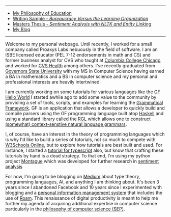 
---

* [My Philosophy of Education](https://github.com/jtvisona/shared-docs/blob/main/jtv-PhilOfEd.pdf)
* [Writing Sample - *Bureaucracy Versus the Learning Organization*](https://github.com/jtvisona/shared-docs/blob/main/jtv-BurVtheLO.pdf)
* [Masters Thesis - *Sentiment Analysis with NLTK and Entity Linking*](https://github.com/jtvisona/shared-docs/blob/main/jtv-SAwNLTKandEL.pdf)
* [My Blog](https://medium.com/@jonathanvisona)

---

Welcome to my personal webpage. Until recently, I worked for a small company called Proaxys Labs nebuously in the field of software. I am an ISBE licensed educator (PEL 7-12 endorsements in math and CS) and former business analyst for CVS who taught at [Columbia College Chicago](https://www.colum.edu/) and worked for [CVS Health](https://www.cvshealth.com/) among others. I've recently graduated from [Governors State University](https://www.govst.edu/) with my MS in Computer Science having earned a BA in mathematics and a BS in computer science and my personal and professional interests are heavily intertwined.

I am currently working on some tutorials for various languages like the [GF Hello World](https://github.com/jtvisona/gf-hello-world) I started awhile ago to add some value to the community by providing a set of tools, scripts, and examples for learning the [Grammatical Framework](https://www.grammaticalframework.org/). GF is an application that allows a developer to quickly build and compile parsers using the GF programming language built atop [Haskell](https://www.haskell.org/) and using a standard library called the [RGL](https://www.grammaticalframework.org/lib/doc/rgl-tutorial/index.html) which allows one to construct [(somewhat) context-senstive natural language grammars](https://en.wikipedia.org/wiki/Context-sensitive_grammar).

I, of course, have an interest in the theory of programming languages which is why I'd like to build a series of tutorials, not so much to compete with [W3Schools Online](https://www.w3schools.com/), but to explore how tutorials are best built and used. For instance, I started a [tutorial for typescript](https://github.com/jtvisona/ts-hello-world) also, but know that crafting these tutorials by hand is a dead strategy. To that end, I'm using my python project [Montague](https://github.com/jtvisona/montague) which was developed for further research in [sentiment analysis](https://en.wikipedia.org/wiki/Sentiment_analysis) 

For now, I'm going to be blogging on [Medium](https://medium.com/@jonathanvisona) about type theory, programming languages, AI, and anything I am thinking about. It's been 3 years since I abandoned Facebook and 10 years since I experimented with blogging and a [personal information management system](https://en.wikipedia.org/wiki/Personal_information_management) that includes the use of [Roam](roamreasearch.com). This renaissance of digital productivity is meant to help me further my agenda of acquiring additional expertise in computer science particularly in the [philosophy of computer science (SEP)](https://plato.stanford.edu/entries/computer-science/).








